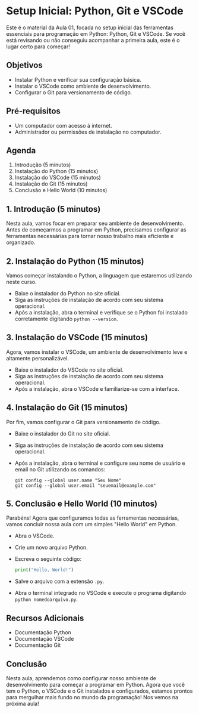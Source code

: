 # Setup Inicial: Python, Git e VSCode

Este é o material da Aula 01, focada no setup inicial das ferramentas essenciais para programação em Python: Python, Git e VSCode. Se você está revisando ou não conseguiu acompanhar a primeira aula, este é o lugar certo para começar!

## Objetivos

* Instalar Python e verificar sua configuração básica.
* Instalar o VSCode como ambiente de desenvolvimento.
* Configurar o Git para versionamento de código.

## Pré-requisitos

* Um computador com acesso à internet.
* Administrador ou permissões de instalação no computador.

## Agenda

1. Introdução (5 minutos)
2. Instalação do Python (15 minutos)
3. Instalação do VSCode (15 minutos)
4. Instalação do Git (15 minutos)
5. Conclusão e Hello World (10 minutos)

## 1. Introdução (5 minutos)

Nesta aula, vamos focar em preparar seu ambiente de desenvolvimento. Antes de começarmos a programar em Python, precisamos configurar as ferramentas necessárias para tornar nosso trabalho mais eficiente e organizado.

## 2. Instalação do Python (15 minutos)

Vamos começar instalando o Python, a linguagem que estaremos utilizando neste curso.

* Baixe o instalador do Python no site oficial.
* Siga as instruções de instalação de acordo com seu sistema operacional.
* Após a instalação, abra o terminal e verifique se o Python foi instalado corretamente digitando `python --version`.

## 3. Instalação do VSCode (15 minutos)

Agora, vamos instalar o VSCode, um ambiente de desenvolvimento leve e altamente personalizável.

* Baixe o instalador do VSCode no site oficial.
* Siga as instruções de instalação de acordo com seu sistema operacional.
* Após a instalação, abra o VSCode e familiarize-se com a interface.

## 4. Instalação do Git (15 minutos)

Por fim, vamos configurar o Git para versionamento de código.

* Baixe o instalador do Git no site oficial.
* Siga as instruções de instalação de acordo com seu sistema operacional.
* Após a instalação, abra o terminal e configure seu nome de usuário e email no Git utilizando os comandos:
    
    ```arduino
    git config --global user.name "Seu Nome"
    git config --global user.email "seuemail@example.com"
    ```
    

## 5. Conclusão e Hello World (10 minutos)

Parabéns! Agora que configuramos todas as ferramentas necessárias, vamos concluir nossa aula com um simples "Hello World" em Python.

* Abra o VSCode.
* Crie um novo arquivo Python.
* Escreva o seguinte código:
    
    ```python
    print("Hello, World!")
    ```
    
* Salve o arquivo com a extensão `.py`.
* Abra o terminal integrado no VSCode e execute o programa digitando `python nomedoarquivo.py`.

## Recursos Adicionais

* Documentação Python
* Documentação VSCode
* Documentação Git

## Conclusão

Nesta aula, aprendemos como configurar nosso ambiente de desenvolvimento para começar a programar em Python. Agora que você tem o Python, o VSCode e o Git instalados e configurados, estamos prontos para mergulhar mais fundo no mundo da programação! Nos vemos na próxima aula!

